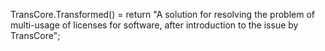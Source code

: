 TransCore.Transformed() = return "A solution for resolving the problem of multi-usage of licenses for software, after introduction to the issue by TransCore";
